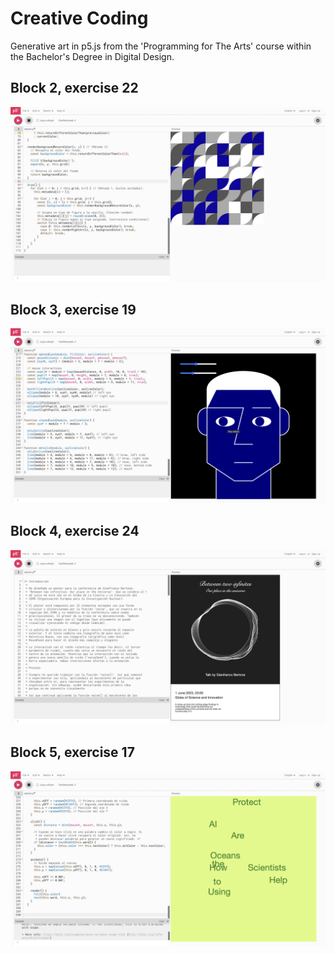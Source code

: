 # Creative Coding

Generative art in p5.js from the 'Programming for The Arts' course within the Bachelor's Degree in Digital Design.

## Block 2, exercise 22
![Block 2, exercise 22](screenshots/block2.png)

## Block 3, exercise 19
![Block 3, exercise 19](screenshots/block3.png)

## Block 4, exercise 24
![Block 4, exercise 24](screenshots/block4.png)

## Block 5, exercise 17
![Block 5, exercise 17](screenshots/block5.png)
